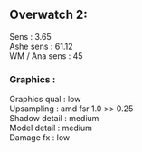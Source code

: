 ## Overwatch 2:
Sens          : 3.65<br>
Ashe sens     : 61.12<br>
WM / Ana sens : 45<br>
### Graphics  :
Graphics qual : low<br>
Upsampling    : amd fsr 1.0 >> 0.25<br>
Shadow detail : medium<br>
Model detail  : medium<br>
Damage fx     : low<br>